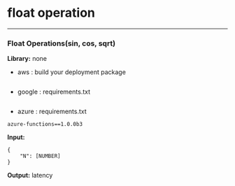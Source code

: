 # float operation
-----------------------
### Float Operations(sin, cos, sqrt)

**Library:** none

+ aws : build your deployment package
```$xslt

```
+ google : requirements.txt
```$xslt

```
+ azure : requirements.txt
```$xslt
azure-functions==1.0.0b3
```
**Input:**
```aidl
{
    "N": [NUMBER]
}
```

**Output:** latency



